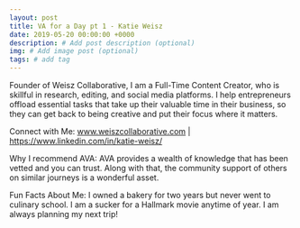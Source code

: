 ```yaml
---
layout: post
title: VA for a Day pt 1 - Katie Weisz
date: 2019-05-20 00:00:00 +0000
description: # Add post description (optional)
img: # Add image post (optional)
tags: # add tag
---
```


Founder of Weisz Collaborative, I am a Full-Time Content Creator, who is skillful in research, editing, and social media platforms. I help entrepreneurs offload essential tasks that take up their valuable time in their business, so they can get back to being creative and put their focus where it matters.

Connect with Me: www.weiszcollaborative.com | https://www.linkedin.com/in/katie-weisz/

Why I recommend AVA:  AVA provides a wealth of knowledge that has been vetted and you can trust. Along with that, the community support of others on similar journeys is a wonderful asset.

Fun Facts About Me: I owned a bakery for two years but never went to culinary school. I am a sucker for a Hallmark movie anytime of year. I am always planning my next trip!
